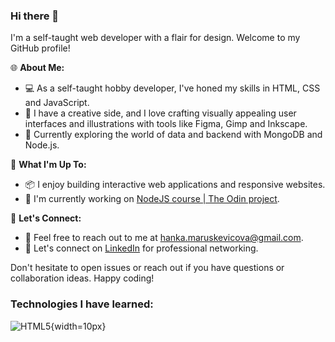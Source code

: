 ### Hi there 👋

I'm a self-taught web developer with a flair for design. Welcome to my GitHub profile!

🌐 **About Me:**
- 💻 As a self-taught hobby developer, I've honed my skills in HTML, CSS and JavaScript.
- 🎨 I have a creative side, and I love crafting visually appealing user interfaces and illustrations with tools like Figma, Gimp and Inkscape.
- 🌱 Currently exploring the world of data and backend with MongoDB and Node.js.

🚀 **What I'm Up To:**
- 📦 I enjoy building interactive web applications and responsive websites.
- 🧰 I'm currently working on [NodeJS course | The Odin project](https://www.theodinproject.com/paths/full-stack-javascript/courses/nodejs).

💬 **Let's Connect:**
- 📧 Feel free to reach out to me at [hanka.maruskevicova@gmail.com](hanka.maruskevicova@gmail.com).
- 👥 Let's connect on [LinkedIn](https://www.linkedin.com/in/hana-maruškevičová-11287127b/) for professional networking.

Don't hesitate to open issues or reach out if you have questions or collaboration ideas. Happy coding!


### Technologies I have learned:

![HTML5](https://cdn.jsdelivr.net/gh/devicons/devicon/icons/html5/html5-original-wordmark.svg){width=10px}
